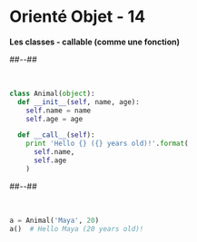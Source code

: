 <!-- .slide: class="with-code two-column-layout" -->

# Orienté Objet - 14

**Les classes - callable (comme une fonction)**

##--##

<br>

```python
class Animal(object):
  def __init__(self, name, age):
    self.name = name
    self.age = age

  def __call__(self):
    print 'Hello {} ({} years old)!'.format(
      self.name,
      self.age
    )
```

##--##

<br>

```python
a = Animal('Maya', 20)
a()  # Hello Maya (20 years old)!
```
